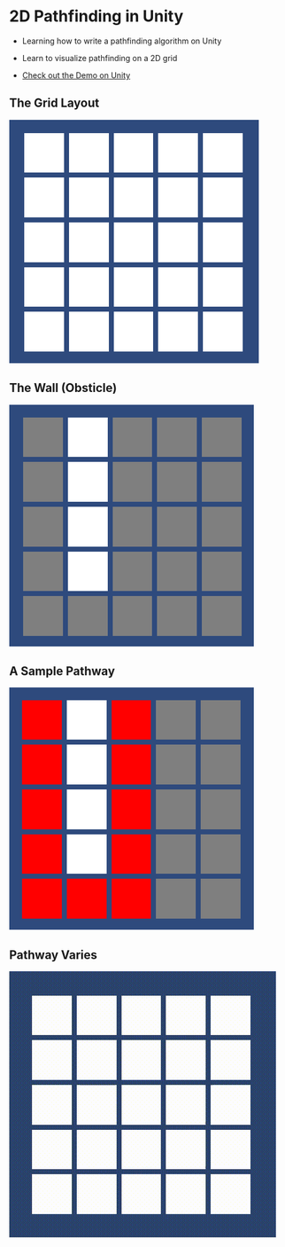 # 2D Pathfinding in Unity

- Learning how to write a pathfinding algorithm on Unity
- Learn to visualize pathfinding on a 2D grid

- [Check out the Demo on Unity](https://youtu.be/siYMawmwk1I)

## The Grid Layout

![](img/grid.png)

## The Wall (Obsticle)

![](img/wall.png)

## A Sample Pathway

![](img/pathway.png)

## Pathway Varies

![](img/demo.gif)